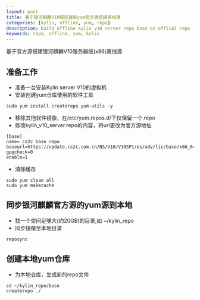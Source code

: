 ```yaml
---
layout: post
title: 基于银河麒麟V10服务器版yum官方源搭建离线源
categories: [kylin, offline, yum, repo]
description: build offline kylin v10 server repo base on offical repo
keywords: repo, offline, yum, kylin 
---
```


基于官方源搭建银河麒麟V10服务器版(x86)离线源

## 准备工作
* 准备一台安装Kylin server V10的虚拟机
* 安装创建yum仓库使用的软件工具
```
sudo yum install createrepo yum-utils -y
```

* 移除其他软件镜像，在/etc/yum.repos.d/下仅保留一个.repo
* 修改kylin_v10_server.repo的内容，将url更改为官方源地址
```
[base]
name= cs2c base repo
baseurl=https://update.cs2c.com.cn/NS/V10/V10SP1/os/adv/lic/base/x86_64/
gpgcheck=0
enable=1
```

* 清除缓存
```
sudo yum clean all
sudo yum makecache
```

## 同步银河麒麟官方源的yum源到本地
* 找一个空间足够大(约20GB)的目录,如 ~/kylin_repo
* 同步镜像至本地目录
```
reposync
```

## 创建本地yum仓库
* 为本地仓库，生成新的repo文件
```
cd ~/kylin_repo/base
createrepo ./

```

